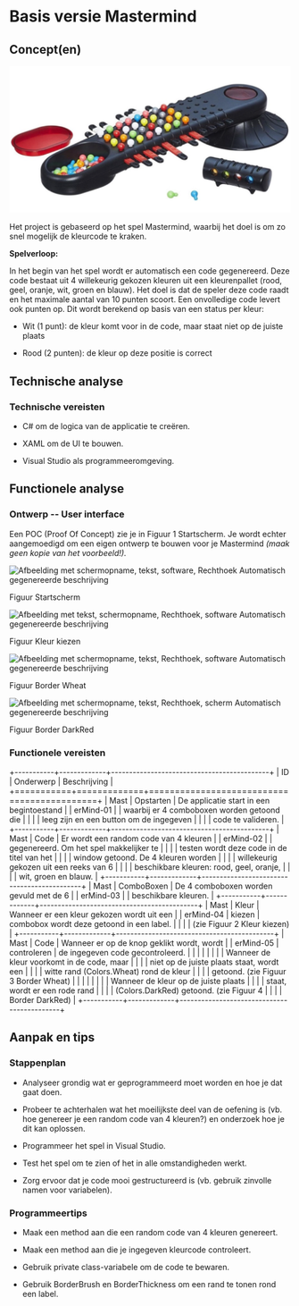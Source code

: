 # Basis versie Mastermind

## Concept(en)

![](./media/image1.png)

Het project is gebaseerd op het spel Mastermind, waarbij het doel is om
zo snel mogelijk de kleurcode te kraken.

**Spelverloop:**

In het begin van het spel wordt er automatisch een code gegenereerd.
Deze code bestaat uit 4 willekeurig gekozen kleuren uit een
kleurenpallet (rood, geel, oranje, wit, groen en blauw). Het doel is dat
de speler deze code raadt en het maximale aantal van 10 punten scoort.
Een onvolledige code levert ook punten op. Dit wordt berekend op basis
van een status per kleur:

-   Wit (1 punt): de kleur komt voor in de code, maar staat niet op de
    juiste plaats

-   Rood (2 punten): de kleur op deze positie is correct

## Technische analyse

### Technische vereisten

-   C# om de logica van de applicatie te creëren.

-   XAML om de UI te bouwen.

-   Visual Studio als programmeeromgeving.

## Functionele analyse

### Ontwerp -- User interface

Een POC (Proof Of Concept) zie je in Figuur 1 Startscherm. Je wordt
echter aangemoedigd om een eigen ontwerp te bouwen voor je Mastermind
*(maak geen kopie van het voorbeeld!).*

![Afbeelding met schermopname, tekst, software, Rechthoek Automatisch
gegenereerde
beschrijving](./media/image2.png)

Figuur Startscherm

![Afbeelding met tekst, schermopname, Rechthoek, software Automatisch
gegenereerde
beschrijving](./media/image3.png)

Figuur Kleur kiezen

![Afbeelding met schermopname, tekst, Rechthoek, software Automatisch
gegenereerde
beschrijving](./media/image4.png)

Figuur Border Wheat

![Afbeelding met schermopname, tekst, Rechthoek, scherm Automatisch
gegenereerde
beschrijving](./media/image5.png)

Figuur Border DarkRed

### Functionele vereisten

+-----------+-------------+--------------------------------------------+
| ID        | Onderwerp   | Beschrijving                               |
+===========+=============+============================================+
| Mast      | Opstarten   | De applicatie start in een begintoestand   |
| erMind-01 |             | waarbij er 4 comboboxen worden getoond die |
|           |             | leeg zijn en een button om de ingegeven    |
|           |             | code te valideren.                         |
+-----------+-------------+--------------------------------------------+
| Mast      | Code        | Er wordt een random code van 4 kleuren     |
| erMind-02 |             | gegenereerd. Om het spel makkelijker te    |
|           |             | testen wordt deze code in de titel van het |
|           |             | window getoond. De 4 kleuren worden        |
|           |             | willekeurig gekozen uit een reeks van 6    |
|           |             | beschikbare kleuren: rood, geel, oranje,   |
|           |             | wit, groen en blauw.                       |
+-----------+-------------+--------------------------------------------+
| Mast      | ComboBoxen  | De 4 comboboxen worden gevuld met de 6     |
| erMind-03 |             | beschikbare kleuren.                       |
+-----------+-------------+--------------------------------------------+
| Mast      | Kleur       | Wanneer er een kleur gekozen wordt uit een |
| erMind-04 | kiezen      | combobox wordt deze getoond in een label.  |
|           |             | (zie Figuur 2 Kleur kiezen)                |
+-----------+-------------+--------------------------------------------+
| Mast      | Code        | Wanneer er op de knop geklikt wordt, wordt |
| erMind-05 | controleren | de ingegeven code gecontroleerd.           |
|           |             |                                            |
|           |             | Wanneer de kleur voorkomt in de code, maar |
|           |             | niet op de juiste plaats staat, wordt een  |
|           |             | witte rand (Colors.Wheat) rond de kleur    |
|           |             | getoond. (zie Figuur 3 Border Wheat)       |
|           |             |                                            |
|           |             | Wanneer de kleur op de juiste plaats       |
|           |             | staat, wordt er een rode rand              |
|           |             | (Colors.DarkRed) getoond. (zie Figuur 4    |
|           |             | Border DarkRed)                            |
+-----------+-------------+--------------------------------------------+

## Aanpak en tips

### Stappenplan

-   Analyseer grondig wat er geprogrammeerd moet worden en hoe je dat
    gaat doen.

-   Probeer te achterhalen wat het moeilijkste deel van de oefening is
    (vb. hoe genereer je een random code van 4 kleuren?) en onderzoek
    hoe je dit kan oplossen.

-   Programmeer het spel in Visual Studio.

-   Test het spel om te zien of het in alle omstandigheden werkt.

-   Zorg ervoor dat je code mooi gestructureerd is (vb. gebruik zinvolle
    namen voor variabelen).

### Programmeertips

-   Maak een method aan die een random code van 4 kleuren genereert.

-   Maak een method aan die je ingegeven kleurcode controleert.

-   Gebruik private class-variabele om de code te bewaren.

-   Gebruik BorderBrush en BorderThickness om een rand te tonen rond een
    label.
